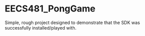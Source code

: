 EECS481_PongGame
================

Simple, rough project designed to demonstrate that the SDK was successfully installed/played with. 

